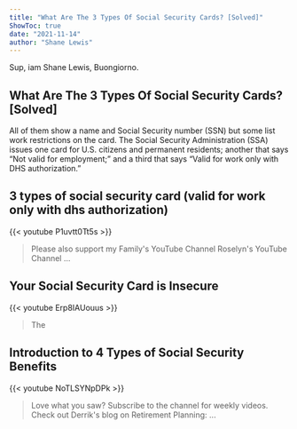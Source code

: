 ```yaml
---
title: "What Are The 3 Types Of Social Security Cards? [Solved]"
ShowToc: true 
date: "2021-11-14"
author: "Shane Lewis" 
---
```


Sup, iam Shane Lewis, Buongiorno.
## What Are The 3 Types Of Social Security Cards? [Solved]
 All of them show a name and Social Security number (SSN) but some list work restrictions on the card. The Social Security Administration (SSA) issues one card for U.S. citizens and permanent residents; another that says “Not valid for employment;” and a third that says “Valid for work only with DHS authorization.”

## 3 types of social security card (valid for work only with dhs authorization)
{{< youtube P1uvtt0Tt5s >}}
>Please also support my Family's YouTube Channel Roselyn's YouTube Channel ...

## Your Social Security Card is Insecure
{{< youtube Erp8IAUouus >}}
>The 

## Introduction to 4 Types of Social Security Benefits
{{< youtube NoTLSYNpDPk >}}
>Love what you saw? Subscribe to the channel for weekly videos. Check out Derrik's blog on Retirement Planning: ...

